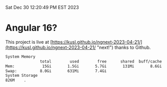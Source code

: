Sat Dec 30 12:20:49 PM EST 2023

# Angular 16?


This project is live at [https://kusl.github.io/ngnext-2023-04-21/](https://kusl.github.io/ngnext-2023-04-21/ "next!") thanks to Github.

```bash
System Memory
               total        used        free      shared  buff/cache   available
Mem:            15Gi       1.5Gi       5.7Gi       131Mi       8.6Gi        13Gi
Swap:          8.0Gi       631Mi       7.4Gi
System Storage
826M	.
